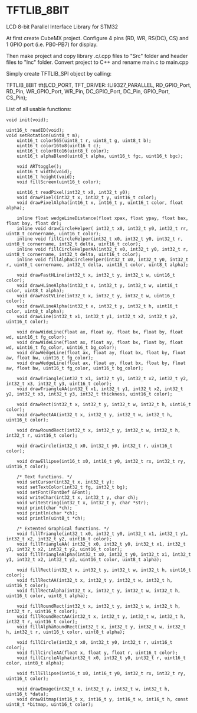 # TFTLIB_8BIT
LCD 8-bit Parallel Interface Library for STM32

At first create CubeMX project. Configure 4 pins (RD, WR, RS(DC), CS) and 1 GPIO port (i.e. PB0-PB7) for display.

Then make project and copy library .c/.cpp files to "Src" folder and header files to "Inc" folder. Convert project to C++ and rename main.c to main.cpp

Simply create TFTLIB_SPI object by calling:

TFTLIB_8BIT tft(LCD_PORT, TFT_DRIVER::ILI9327_PARALLEL, RD_GPIO_Port, RD_Pin, WR_GPIO_Port, WR_Pin, DC_GPIO_Port, DC_Pin, GPIO_Port, CS_Pin);

List of all usable functions:
    
    void init(void);
    
    uint16_t readID(void);
    void setRotation(uint8_t m);
		uint16_t color565(uint8_t r, uint8_t g, uint8_t b);
		uint16_t color16to8(uint16_t c);
		uint16_t color8to16(uint8_t color);
		uint16_t alphaBlend(uint8_t alpha, uint16_t fgc, uint16_t bgc);

		void ARTtoggle();
		uint16_t width(void);
		uint16_t height(void);
		void fillScreen(uint16_t color);

		uint16_t readPixel(int32_t x0, int32_t y0);
		void drawPixel(int32_t x, int32_t y, uint16_t color);
		void drawPixelAlpha(int16_t x, int16_t y, uint16_t color, float alpha);

		inline float wedgeLineDistance(float xpax, float ypay, float bax, float bay, float dr);
		inline void drawCircleHelper( int32_t x0, int32_t y0, int32_t rr, uint8_t cornername, uint16_t color);
		inline void fillCircleHelper(int32_t x0, int32_t y0, int32_t r, uint8_t cornername, int32_t delta, uint16_t color);
		inline void fillCircleHelperAA(int32_t x0, int32_t y0, int32_t r, uint8_t cornername, int32_t delta, uint16_t color);
		inline void fillAlphaCircleHelper(int32_t x0, int32_t y0, int32_t r, uint8_t cornername, int32_t delta, uint16_t color, uint8_t alpha);

		void drawFastHLine(int32_t x, int32_t y, int32_t w, uint16_t color);
		void drawHLineAlpha(int32_t x, int32_t y, int32_t w, uint16_t color, uint8_t alpha);
		void drawFastVLine(int32_t x, int32_t y, int32_t w, uint16_t color);
		void drawVLineAlpha(int32_t x, int32_t y, int32_t h, uint16_t color, uint8_t alpha);
		void drawLine(int32_t x1, int32_t y1, int32_t x2, int32_t y2, uint16_t color);

		void drawWideLine(float ax, float ay, float bx, float by, float wd, uint16_t fg_color);
		void drawWideLine(float ax, float ay, float bx, float by, float wd, uint16_t fg_color, uint16_t bg_color);
		void drawWedgeLine(float ax, float ay, float bx, float by, float aw, float bw, uint16_t fg_color);
		void drawWedgeLine(float ax, float ay, float bx, float by, float aw, float bw, uint16_t fg_color, uint16_t bg_color);

		void drawTriangle(int32_t x1, int32_t y1, int32_t x2, int32_t y2, int32_t x3, int32_t y3, uint16_t color);
		void drawTriangleAA(int32_t x1, int32_t y1, int32_t x2, int32_t y2, int32_t x3, int32_t y3, int32_t thickness, uint16_t color);

		void drawRect(int32_t x, int32_t y, int32_t w, int32_t h, uint16_t color);
		void drawRectAA(int32_t x, int32_t y, int32_t w, int32_t h, uint16_t color);

		void drawRoundRect(int32_t x, int32_t y, int32_t w, int32_t h, int32_t r, uint16_t color);

		void drawCircle(int32_t x0, int32_t y0, int32_t r, uint16_t color);

		void drawEllipse(int16_t x0, int16_t y0, int32_t rx, int32_t ry, uint16_t color);

		/* Text functions. */
		void setCursor(int32_t x, int32_t y);
		void setTextColor(int32_t fg, int32_t bg);
		void setFont(FontDef &Font);
		void writeChar(int32_t x, int32_t y, char ch);
		void writeString(int32_t x, int32_t y, char *str);
		void print(char *ch);
		void println(char *ch);
		void println(uint8_t *ch);

		/* Extented Graphical functions. */
		void fillTriangle(int32_t x0, int32_t y0, int32_t x1, int32_t y1, int32_t x2, int32_t y2, uint16_t color);
		void fillTriangleAA( int32_t x0, int32_t y0, int32_t x1, int32_t y1, int32_t x2, int32_t y2, uint16_t color);
		void fillTriangleAlpha(int32_t x0, int32_t y0, int32_t x1, int32_t y1, int32_t x2, int32_t y2, uint16_t color, uint8_t alpha);

		void fillRect(int32_t x, int32_t y, int32_t w, int32_t h, uint16_t color);
		void fillRectAA(int32_t x, int32_t y, int32_t w, int32_t h, uint16_t color);
		void fillRectAlpha(int32_t x, int32_t y, int32_t w, int32_t h, uint16_t color, uint8_t alpha);

		void fillRoundRect(int32_t x, int32_t y, int32_t w, int32_t h, int32_t r, uint16_t color);
		void fillRoundRectAA(int32_t x, int32_t y, int32_t w, int32_t h, int32_t r, uint16_t color);
		void fillAlphaRoundRect(int32_t x, int32_t y, int32_t w, int32_t h, int32_t r, uint16_t color, uint8_t alpha);

		void fillCircle(int32_t x0, int32_t y0, int32_t r, uint16_t color);
		void fillCircleAA(float x, float y, float r, uint16_t color);
		void fillCircleAlpha(int32_t x0, int32_t y0, int32_t r, uint16_t color, uint8_t alpha);

		void fillEllipse(int16_t x0, int16_t y0, int32_t rx, int32_t ry, uint16_t color);

		void drawImage(int32_t x, int32_t y, int32_t w, int32_t h, uint16_t *data);
		void drawBitmap(int16_t x, int16_t y, int16_t w, int16_t h, const uint8_t *bitmap, uint16_t color);
